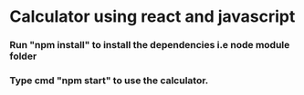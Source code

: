 <!-- @format -->

# Calculator using react and javascript

### Run "npm install" to install the dependencies i.e node module folder

### Type cmd "npm start" to use the calculator.
